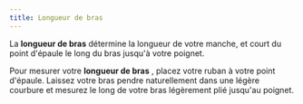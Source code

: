 ```yaml
---
title: Longueur de bras
---
```


La **longueur de bras** détermine la longueur de votre manche, et court du point d'épaule le long du bras jusqu'à votre poignet.

Pour mesurer votre **longueur de bras** , placez votre ruban à votre point d'épaule. Laissez votre bras pendre naturellement dans une légère courbure et mesurez le long de votre bras légèrement plié jusqu'au poignet.
